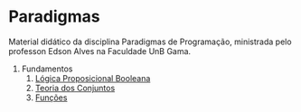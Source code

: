 # Paradigmas

Material didático da disciplina Paradigmas de Programação, ministrada pelo professon Edson Alves na Faculdade UnB Gama.

1. Fundamentos
    1. [Lógica Proposicional Booleana](Fundamentos/slides/logica_booleana/logica_booleana.pdf)
    1. [Teoria dos Conjuntos](Fundamentos/slides/teoria_dos_conjuntos/teoria_dos_conjuntos.pdf)
    1. [Funções](Fundamentos/slides/funcoes/funcoes.pdf)
